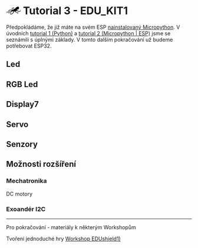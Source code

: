 # ![logo](img/logo_small.png) Tutorial 3 - EDU_KIT1

Předpokládáme, že již máte na svém ESP [nainstalovaný Micropython](/install). V úvodních [tutorial 1 (Python)](/tutorial1-python) a [tutorial 2 (Micropython | ESP)](/tutorial2-micropython-esp) jsme se seznámili s úplnými základy. V tomto dalším pokračování už budeme potřebovat ESP32. 

## Led

## RGB Led

## Display7

## Servo

## Senzory

## Možnosti rozšíření

### Mechatronika

DC motory

### Exoandér I2C

---

Pro pokračování - materiály k některým Workshopům

Tvoření jednoduché hry [Workshop EDUshield1)](/ws-edushield1)